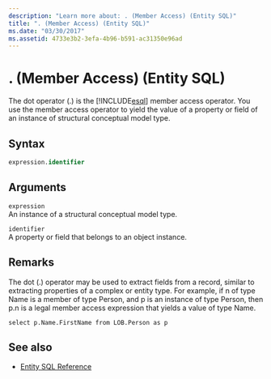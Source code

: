 ```yaml
---
description: "Learn more about: . (Member Access) (Entity SQL)"
title: ". (Member Access) (Entity SQL)"
ms.date: "03/30/2017"
ms.assetid: 4733e3b2-3efa-4b96-b591-ac31350e96ad
---
```

# . (Member Access) (Entity SQL)

The dot operator (.) is the [!INCLUDE[esql](../../../../../../includes/esql-md.md)] member access operator. You use the member access operator to yield the value of a property or field of an instance of structural conceptual model type.  
  
## Syntax  
  
```sql  
expression.identifier  
```  
  
## Arguments  

 `expression`  
 An instance of a structural conceptual model type.  
  
 `identifier`  
 A property or field that belongs to an object instance.  
  
## Remarks  

 The dot (.) operator may be used to extract fields from a record, similar to extracting properties of a complex or entity type. For example, if n of type Name is a member of type Person, and p is an instance of type Person, then p.n is a legal member access expression that yields a value of type Name.  
  
 `select p.Name.FirstName from LOB.Person as p`  
  
## See also

- [Entity SQL Reference](entity-sql-reference.md)
